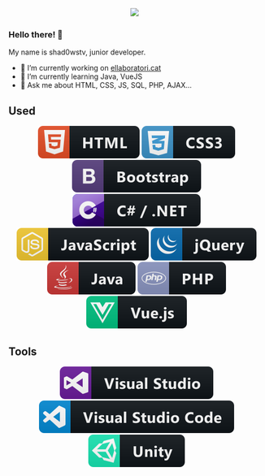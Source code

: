 <p align='center'>
<a href="https://twitter.com/shad0wstv" target="_blank"><img height="64" src="https://cdn4.iconfinder.com/data/icons/social-media-icons-the-circle-set/48/twitter_circle-512.png"></a>&nbsp;&nbsp; 
</p>  

### Hello there! 👋

My name is shad0wstv, junior developer.

- 🔭 I’m currently working on <a href="http://ellaboratori.cat" target="_blank"> ellaboratori.cat </a>
- 🌱 I’m currently learning Java, VueJS
- 💬 Ask me about HTML, CSS, JS, SQL, PHP, AJAX...

## Used

   <p align="center">
      <img src="https://github.com/MikeCodesDotNET/ColoredBadges/blob/master/svg/dev/languages/html.svg" />
      <img src="https://github.com/MikeCodesDotNET/ColoredBadges/blob/master/svg/dev/languages/css3.svg" />
      <img src="https://github.com/MikeCodesDotNET/ColoredBadges/blob/master/svg/dev/frameworks/bootstrap.svg" />
      <img src="https://github.com/MikeCodesDotNET/ColoredBadges/raw/master/svg/dev/languages/csharp_dotnet.svg" />
      <img src="https://github.com/MikeCodesDotNET/ColoredBadges/blob/master/svg/dev/languages/js.svg" />
      <img src="https://github.com/MikeCodesDotNET/ColoredBadges/blob/master/svg/dev/frameworks/jquery.svg" />
      <img src="https://github.com/MikeCodesDotNET/ColoredBadges/blob/master/svg/dev/languages/java.svg" />
      <img src="https://github.com/MikeCodesDotNET/ColoredBadges/blob/master/svg/dev/languages/php.svg" />
      <img src="https://github.com/MikeCodesDotNET/ColoredBadges/blob/master/svg/dev/frameworks/vue.svg" />
   </p>  
   
## Tools

   <p align="center">
      <img src="https://github.com/MikeCodesDotNET/ColoredBadges/blob/master/svg/dev/tools/visualstudio.svg" />
      <img src="https://github.com/MikeCodesDotNET/ColoredBadges/blob/master/svg/dev/tools/visualstudio_code.svg" />
      <img src="https://github.com/MikeCodesDotNET/ColoredBadges/blob/master/svg/dev/frameworks/unity.svg" />
   </p>
